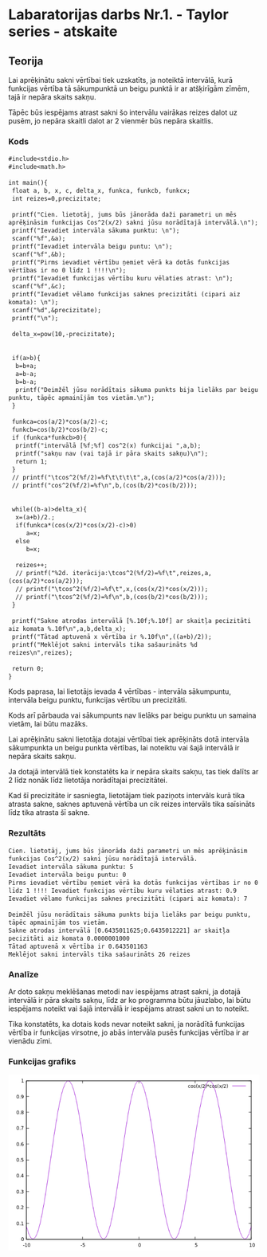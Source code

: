 <!-- https://help.github.com/en/github/writing-on-github/basic-writing-and-formatting-syntax -->
# Labaratorijas darbs Nr.1. - Taylor series - atskaite

## Teorija
Lai aprēķinātu sakni vērtībai tiek uzskatīts, ja noteiktā intervālā, kurā funkcijas vērtība tā sākumpunktā un beigu punktā ir ar atšķirīgām zīmēm, tajā ir nepāra skaits sakņu.

Tāpēc būs iespējams atrast sakni šo intervālu vairākas reizes dalot uz pusēm, jo nepāra skaitli dalot ar 2 vienmēr būs nepāra skaitlis. 
### Kods
	#include<stdio.h>
	#include<math.h>
	
	int main(){
	 float a, b, x, c, delta_x, funkca, funkcb, funkcx;
	 int reizes=0,precizitate;
	
	 printf("Cien. lietotāj, jums būs jānorāda daži parametri un mēs aprēķināsim funkcijas Cos^2(x/2) sakni jūsu norādītajā intervālā.\n");
	 printf("Ievadiet intervāla sākuma punktu: \n");
	 scanf("%f",&a);
	 printf("Ievadiet intervāla beigu puntu: \n");
	 scanf("%f",&b);
	 printf("Pirms ievadiet vērtību ņemiet vērā ka dotās funkcijas vērtības ir no 0 līdz 1 !!!!\n");
	 printf("Ievadiet funkcijas vērtību kuru vēlaties atrast: \n");
	 scanf("%f",&c);
	 printf("Ievadiet vēlamo funkcijas saknes precizitāti (cipari aiz komata): \n");
	 scanf("%d",&precizitate);
	 printf("\n");
	
	 delta_x=pow(10,-precizitate);


	 if(a>b){
	  b=b+a;
	  a=b-a;
	  b=b-a;
	  printf("Deimžēl jūsu norādītais sākuma punkts bija lielāks par beigu punktu, tāpēc apmainījām tos vietām.\n");
	 }

	 funkca=cos(a/2)*cos(a/2)-c;
	 funkcb=cos(b/2)*cos(b/2)-c;
	 if (funkca*funkcb>0){
	  printf("intervālā [%f;%f] cos^2(x) funkcijai ",a,b);
	  printf("sakņu nav (vai tajā ir pāra skaits sakņu)\n");
	  return 1;
	 }
	 // printf("\tcos^2(%f/2)=%f\t\t\t\t",a,(cos(a/2)*cos(a/2)));
	 // printf("cos^2(%f/2)=%f\n",b,(cos(b/2)*cos(b/2)));


	 while((b-a)>delta_x){
	  x=(a+b)/2.;
	  if(funkca*(cos(x/2)*cos(x/2)-c)>0)
		 a=x;
	  else
		 b=x;

	  reizes++;
	  // printf("%2d. iterācija:\tcos^2(%f/2)=%f\t",reizes,a,(cos(a/2)*cos(a/2)));
	  // printf("\tcos^2(%f/2)=%f\t",x,(cos(x/2)*cos(x/2)));
	  // printf("\tcos^2(%f/2)=%f\n",b,(cos(b/2)*cos(b/2)));
	 }

	 printf("Sakne atrodas intervālā [%.10f;%.10f] ar skaitļa pecizitāti aiz komata %.10f\n",a,b,delta_x);
	 printf("Tātad aptuvenā x vērtība ir %.10f\n",((a+b)/2));
	 printf("Meklējot sakni intervāls tika sašaurināts %d reizes\n",reizes);
	
	 return 0;
	}
Kods paprasa, lai lietotājs ievada 4 vērtības - intervāla sākumpuntu, intervāla beigu punktu, funkcijas vērtību un precizitāti.

Kods arī pārbauda vai sākumpunts nav lielāks par beigu punktu un samaina vietām, lai būtu mazāks.

Lai aprēķinātu sakni lietotāja dotajai vērtībai tiek aprēķināts dotā intervāla sākumpunkta un beigu punkta vērtības, lai noteiktu vai šajā intervālā ir nepāra skaits sakņu.

Ja dotajā intervālā tiek konstatēts ka ir nepāra skaits sakņu, tas tiek dalīts ar 2 līdz nonāk līdz lietotāja norādītajai precizitātei.

Kad šī precizitāte ir sasniegta, lietotājam tiek paziņots intervāls kurā tika atrasta sakne, saknes aptuvenā vērtība un cik reizes intervāls tika saīsināts līdz tika atrasta šī sakne.
### Rezultāts

	Cien. lietotāj, jums būs jānorāda daži parametri un mēs aprēķināsim funkcijas Cos^2(x/2) sakni jūsu norādītajā intervālā.
	Ievadiet intervāla sākuma punktu: 5
	Ievadiet intervāla beigu puntu: 0
	Pirms ievadiet vērtību ņemiet vērā ka dotās funkcijas vērtības ir no 0 līdz 1 !!!! Ievadiet funkcijas vērtību kuru vēlaties atrast: 0.9
	Ievadiet vēlamo funkcijas saknes precizitāti (cipari aiz komata): 7

	Deimžēl jūsu norādītais sākuma punkts bija lielāks par beigu punktu, tāpēc apmainījām tos vietām.
	Sakne atrodas intervālā [0.6435011625;0.6435012221] ar skaitļa pecizitāti aiz komata 0.0000001000
	Tātad aptuvenā x vērtība ir 0.643501163
	Meklējot sakni intervāls tika sašaurināts 26 reizes

### Analīze
Ar doto sakņu meklēšanas metodi nav iespējams atrast sakni, ja dotajā intervālā ir pāra skaits sakņu, līdz ar ko programma būtu jāuzlabo, lai būtu iespējams noteikt vai šajā intervālā ir iespējams atrast sakni un to noteikt.

Tika konstatēts, ka dotais kods nevar noteikt sakni, ja norādītā funkcijas vērtība ir funkcijas virsotne, jo abās intervāla pusēs funkcijas vērtība ir ar vienādu zīmi.
### Funkcijas grafiks
![Cos(x/2) * Cos(x/2)](https://raw.githubusercontent.com/sandemlis/RTR105/master/darbi/LabD1/Gnuplot.png)
